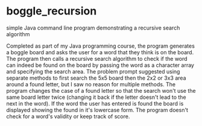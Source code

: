 # boggle_recursion
simple Java command line program demonstrating a recursive search algorithm

Completed as part of my Java programming course, the program generates a boggle board and asks the user for a word that they think is on the board.  The program then calls a recursive search algorithm to check if the word can indeed be found on the board by passing the word as a character array and specifying the search area.  The problem prompt suggested using separate methods to first search the 5x5 board then the 2x2 or 3x3 area around a found letter, but I saw no reason for multiple methods.  The program changes the case of a found letter so that the search won't use the same board letter twice (changing it back if the letter doesn't lead to the next in the word).  If the word the user has entered is found the board is displayed showing the found in it's lowercase form.  The program doesn't check for a word's validity or keep track of score.
